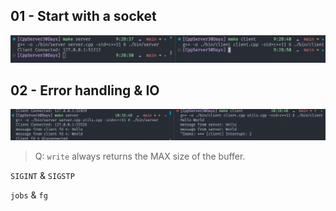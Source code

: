 ## 01 - Start with a socket

![alt text](./img/01.png)

## 02 - Error handling & IO

![alt text](./img/02.png)

> Q: `write` always returns the MAX size of the buffer.

`SIGINT` & `SIGSTP`

`jobs` & `fg`
